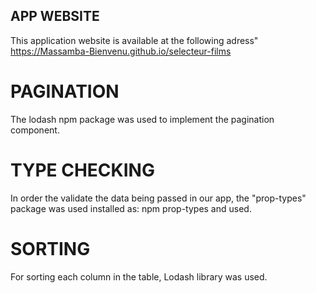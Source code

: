 ## APP WEBSITE

This application website is available at the following adress" https://Massamba-Bienvenu.github.io/selecteur-films

# PAGINATION

The lodash npm package was used to implement the pagination component.

# TYPE CHECKING

In order the validate the data being passed in our app, the "prop-types" package was used installed as: npm prop-types and used.

# SORTING

For sorting each column in the table, Lodash library was used.
